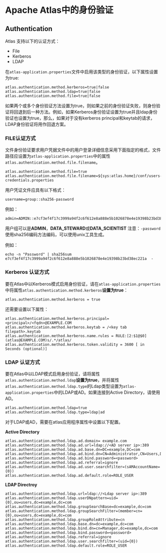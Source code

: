 # Apache Atlas中的身份验证
## Authentication
Atlas 支持以下的认证方式：
- File
- Kerberos
- LDAP

在`atlas-application.properties`文件中启用该类型的身份验证，以下属性设置为true:
```
atlas.authentication.method.kerberos=true|false
atlas.authentication.method.ldap=true|false
atlas.authentication.method.file=true|false
```

如果两个或多个身份验证方法设置为true，则如果之前的身份验证失败，则身份验证将回退到后一种方法。例如，如果Kerberos身份验证设置为true并且ldap身份验证也设置为true，那么，如果对于没有kerberos principal和keytab的请求，LDAP身份验证将用作回退方案。

### FILE认证方式
文件身份验证要求用户凭据文件中的用户登录详细信息采用下面指定的格式，文件路径应设置为`atlas-application.properties`中的属性`atlas.authentication.method.file.filename`。

```
atlas.authentication.method.file=true
atlas.authentication.method.file.filename=${sys:atlas.home}/conf/users-credentials.properties
```
用户凭证文件应具有以下格式：

```
username=group::sha256-password
```
例如：
```
admin=ADMIN::e7cf3ef4f17c3999a94f2c6f612e8a888e5b1026878e4e19398b23bd38ec221a
```

用户组可以是**ADMIN**，**DATA_STEWARD**或**DATA_SCIENTIST**
注意：`-password` 使用sha256编码方法编码，可以使用unix工具生成。

例如：
```
echo -n "Password" | sha256sum
e7cf3ef4f17c3999a94f2c6f612e8a888e5b1026878e4e19398b23bd38ec221a  -
```

### Kerberos 认证方式
要在Atlas中以Kerberos模式启用身份验证，请在`atlas-application.properties`中将属性`atlas.authentication.method.kerberos`**设置为true**：

```
atlas.authentication.method.kerberos = true
```

还需要设置以下属性：
```
atlas.authentication.method.kerberos.principal=<principal>/<fqdn>@EXAMPLE.COM
atlas.authentication.method.kerberos.keytab = /<key tab filepath>.keytab
atlas.authentication.method.kerberos.name.rules = RULE:[2:$1@$0](atlas@EXAMPLE.COM)s/.*/atlas/
atlas.authentication.method.kerberos.token.validity = 3600 [ in Seconds (optional)]
```

### LDAP 认证方式
要在Atlas中以LDAP模式启用身份验证，请将属性`atlas.authentication.method.ldap`**设置为true**，并将属性`atlas.authentication.method.ldap.type`的Ldap类型设置为`atlas-application.properties`中的LDAP或AD。如果连接到Active Directory，请使用AD。

```
atlas.authentication.method.ldap=true
atlas.authentication.method.ldap.type=ldap|ad
```

对于LDAP或AD，需要在atlas应用程序属性中设置以下配置。

**Active Directory**
```
atlas.authentication.method.ldap.ad.domain= example.com
atlas.authentication.method.ldap.ad.url=ldap://<AD server ip>:389
atlas.authentication.method.ldap.ad.base.dn=DC=example,DC=com
atlas.authentication.method.ldap.ad.bind.dn=CN=Administrator,CN=Users,DC=example,DC=com
atlas.authentication.method.ldap.ad.bind.password=<password>
atlas.authentication.method.ldap.ad.referral=ignore
atlas.authentication.method.ldap.ad.user.searchfilter=(sAMAccountName={0})
atlas.authentication.method.ldap.ad.default.role=ROLE_USER

```

**LDAP Directroy**
```
atlas.authentication.method.ldap.url=ldap://<Ldap server ip>:389
atlas.authentication.method.ldap.userDNpattern=uid={0],ou=users,dc=example,dc=com
atlas.authentication.method.ldap.groupSearchBase=dc=example,dc=com
atlas.authentication.method.ldap.groupSearchFilter=(member=cn={0},ou=users,dc=example,dc=com
atlas.authentication.method.ldap.groupRoleAttribute=cn
atlas.authentication.method.ldap.base.dn=dc=example,dc=com
atlas.authentication.method.ldap.bind.dn=cn=Manager,dc=example,dc=com
atlas.authentication.method.ldap.bind.password=<password>
atlas.authentication.method.ldap.referral=ignore
atlas.authentication.method.ldap.user.searchfilter=(uid={0})
atlas.authentication.method.ldap.default.role=ROLE_USER
```

